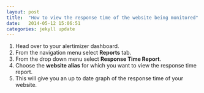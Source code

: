 ```yaml
---
layout: post
title:  "How to view the response time of the website being monitored"
date:   2014-05-12 15:06:51
categories: jekyll update
---
```


1. Head over to your alertimizer dashboard.
2. From the navigation menu select **Reports** tab.
3. From the drop down menu select **Response Time Report**.
4. Choose the **website alias** for which you want to view the response time report.
5. This will give you an up to date graph of the response time of your website.
